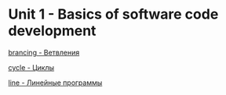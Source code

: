 # Unit 1 - Basics of software code development

[brancing - Ветвления](https://github.com/liakhauPavel1991/EpamTraining/tree/master/src/branching)

[cycle - Циклы](https://github.com/liakhauPavel1991/EpamTraining/tree/master/src/cycle)

[line - Линейные программы](https://github.com/liakhauPavel1991/EpamTraining/tree/master/src/line)
